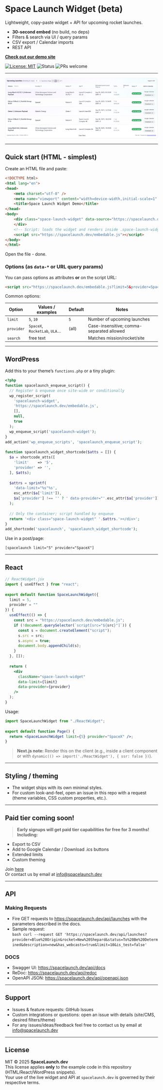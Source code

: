 # Space Launch Widget (beta)

Lightweight, copy-paste widget + API for upcoming rocket launches.

- **30-second embed** (no build, no deps)
- Filters & search via UI / query params
- CSV export / Calendar imports
- REST API

[**Check out our demo site**](https://spacelaunch.dev/?utm_source=github&utm_medium=repo&utm_campaign=spacelaunch_widget)

[![License: MIT](https://img.shields.io/badge/License-MIT-green.svg)](#license)
![Status](https://img.shields.io/badge/status-beta-blue.svg)
![PRs welcome](https://img.shields.io/badge/PRs-welcome-brightgreen.svg)

---

![embedable screenshot](screenshot.png)

---

## Quick start (HTML - simplest)

Create an HTML file and paste:

```html
<!DOCTYPE html>
<html lang="en">
<head>
    <meta charset="utf-8" />
    <meta name="viewport" content="width=device-width,initial-scale=1" />
    <title>Space Launch Widget Demo</title>
</head>
<body>
    <div class="space-launch-widget" data-source="https://spacelaunch.dev/api/launches" data-limit="5">
    </div>
    <!-- Script: loads the widget and renders inside .space-launch-widget -->
    <script src="https://spacelaunch.dev/embedable.js"></script>
</body>
</html>
```

Open the file - done.

### Options (as `data-*` or URL query params)

You can pass options as attributes **or** on the script URL:

```html
<script src="https://spacelaunch.dev/embedable.js?limit=5&provider=SpaceX"></script>
```

Common options:

| Option      | Values / examples               | Default | Notes                                      |
|-------------|----------------------------------|---------|--------------------------------------------|
| `limit`     | `5`, `10`                        | `5`     | Number of upcoming launches                |
| `provider`  | `SpaceX`, `RocketLab`, `ULA`…    | (all)   | Case-insensitive; comma-separated allowed  |
| `search`    | free text                        |         | Matches mission/rocket/site                |


---

## WordPress

Add this to your theme’s `functions.php` or a tiny plugin:

```php
<?php
function spacelaunch_enqueue_script() {
  // Register & enqueue once site-wide or conditionally
  wp_register_script(
    'spacelaunch-widget',
    'https://spacelaunch.dev/embedable.js',
    [],
    null,
    true
  );
  wp_enqueue_script('spacelaunch-widget');
}
add_action('wp_enqueue_scripts', 'spacelaunch_enqueue_script');

function spacelaunch_widget_shortcode($atts = []) {
  $a = shortcode_atts([
    'limit'    => '5',
    'provider' => '',
  ], $atts);

  $attrs = sprintf(
    'data-limit="%s"%s',
    esc_attr($a['limit']),
    $a['provider'] !== '' ? ' data-provider="'.esc_attr($a['provider']).'"' : ''
  );

  // Only the container; script handled by enqueue
  return '<div class="space-launch-widget" '.$attrs.'></div>';
}
add_shortcode('spacelaunch', 'spacelaunch_widget_shortcode');
```

Use in a post/page:

```
[spacelaunch limit="5" provider="SpaceX"]
```

---

## React

```jsx
// ReactWidget.jsx
import { useEffect } from "react";

export default function SpaceLaunchWidget({
  limit = 5,
  provider = ""
}) {
  useEffect(() => {
    const src = "https://spacelaunch.dev/embedable.js";
    if (!document.querySelector(`script[src="${src}"]`)) {
      const s = document.createElement("script");
      s.src = src;
      s.async = true;
      document.body.appendChild(s);
    }
  }, []);

  return (
    <div
      className="space-launch-widget"
      data-limit={limit}
      data-provider={provider}      
    />
  );
}
```

Usage:

```jsx
import SpaceLaunchWidget from "./ReactWidget";

export default function Page() {
  return <SpaceLaunchWidget limit={5} provider="SpaceX" />;
}
```

> **Next.js note:** Render this on the client (e.g., inside a client component or with `dynamic(() => import('./ReactWidget'), { ssr: false })`).

---

## Styling / theming

- The widget ships with its own minimal styles.  
- For custom look-and-feel, open an issue in this repo with a request (theme variables, CSS custom properties, etc.).

---

## Paid tier coming soon!

> **Early signups will get paid tier capabilities for free for 3 months! Including:**  
- Export to CSV
- Add to Google Calendar / Download .ics buttons
- Extended limits
- Custom theming 


Join [here](https://spacelaunch.dev/?utm_source=github&utm_medium=repo&utm_campaign=spacelaunch_widget)<br>
Or contact us by email at [info@spacelaunch.dev](mailto:info@spacelaunch.dev)

---

## API
### Making Requests
- Fire GET requests to https://spacelaunch.dev/api/launches with the parameters described in the docs.
- Sample request:<br> 
```bash curl --request GET 'https://spacelaunch.dev/api/launches?provider=Blue%20Origin&rocket=New%20Shepard&status=To%20Be%20Determined&description=new&has_webcasts=true&limit=10&is_test=false' ```

### DOCS
- Swagger UI: https://spacelaunch.dev/api/docs
- ReDoc: https://spacelaunch.dev/api/redoc
- OpenAPI JSON: https://spacelaunch.dev/api/openapi.json

---

## Support

- Issues & feature requests: GitHub Issues
- Custom integrations or questions: open an issue with details (site/CMS, desired filters/theme)
- For any issues/ideas/feedback feel free to contact us by email at [info@spacelaunch.dev](mailto:info@spacelaunch.dev)

---

## License

MIT © 2025 **SpaceLaunch.dev**  
This license applies **only** to the example code in this repository (HTML/React/WordPress snippets).  
Your use of the live widget and API at `spacelaunch.dev` is governed by their respective terms.
